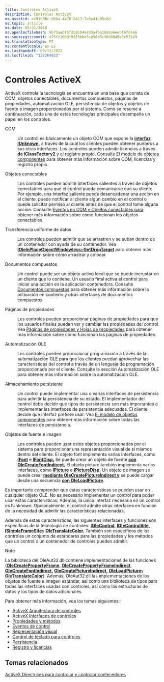 ```yaml
---
title: Controles ActiveX
description: Controles ActiveX
ms.assetid: e491b66c-d6ba-4476-8413-7a9e41c05e8d
ms.topic: article
ms.date: 05/31/2018
ms.openlocfilehash: 9b75aabfbf2b81b4a4d3a45a1868a6eebf6fd4e6
ms.sourcegitcommit: d75fc10b9f0825bbe5ce5045c90d4045e3c53243
ms.translationtype: MT
ms.contentlocale: es-ES
ms.lasthandoff: 09/13/2021
ms.locfileid: "127264623"
---
```

# <a name="activex-controls"></a>Controles ActiveX

ActiveX controla la tecnología se encuentra en una base que consta de COM, objetos conectables, documentos compuestos, páginas de propiedades, automatización OLE, persistencia de objetos y objetos de fuente e imagen proporcionados por el sistema. Como se resume a continuación, cada una de estas tecnologías principales desempeña un papel en los controles.

<dl> <dt>

<span id="COM"></span><span id="com"></span>COM
</dt> <dd>

Un control es básicamente un objeto COM que expone la [**interfaz IUnknown,**](/windows/desktop/api/Unknwn/nn-unknwn-iunknown) a través de la cual los clientes pueden obtener punteros a sus otras interfaces. Los controles pueden admitir licencias a través [**de IClassFactory2**](/windows/desktop/api/OCIdl/nn-ocidl-iclassfactory2) y el registro propio. Consulte [El modelo de objetos componentes](the-component-object-model.md) para obtener más información sobre COM, licencias y registro propio.

</dd> <dt>

<span id="Connectable_objects"></span><span id="connectable_objects"></span><span id="CONNECTABLE_OBJECTS"></span>Objetos conectables
</dt> <dd>

Los controles pueden admitir interfaces salientes a través de objetos conectables para que el control pueda comunicarse con su cliente. Por ejemplo, una interfaz saliente puede desencadenar una acción en el cliente, puede notificar al cliente algún cambio en el control o puede solicitar permiso al cliente antes de que el control tome alguna acción. Consulte [Eventos en COM y Objetos conectables para](events-in-com-and-connectable-objects.md) obtener más información sobre cómo funcionan los objetos conectables.

</dd> <dt>

<span id="Uniform_data_transfer"></span><span id="uniform_data_transfer"></span><span id="UNIFORM_DATA_TRANSFER"></span>Transferencia uniforme de datos
</dt> <dd>

Los controles pueden admitir que se arrastren y se suban dentro de un contenedor con ayuda de su contenedor. Vea [**IOleInPlaceObjectWindowless::GetDropTarget**](/windows/desktop/api/OCIdl/nf-ocidl-ioleinplaceobjectwindowless-getdroptarget) para obtener más información sobre cómo arrastrar y colocar.

</dd> <dt>

<span id="Compound_documents"></span><span id="compound_documents"></span><span id="COMPOUND_DOCUMENTS"></span>Documentos compuestos
</dt> <dd>

Un control puede ser un objeto activo local que se puede incrustar en un cliente que lo contiene. Un usuario final activa el control para iniciar una acción en la aplicación contenedora. Consulte [Documentos compuestos](compound-documents.md) para obtener más información sobre la activación en contexto y otras interfaces de documentos compuestos.

</dd> <dt>

<span id="Property_pages"></span><span id="property_pages"></span><span id="PROPERTY_PAGES"></span>Páginas de propiedades
</dt> <dd>

Los controles pueden proporcionar páginas de propiedades para que los usuarios finales puedan ver y cambiar las propiedades del control. Vea [Páginas de propiedades y Hojas de propiedades](property-pages-and-property-sheets.md) para obtener más información sobre cómo funcionan las páginas de propiedades.

</dd> <dt>

<span id="OLE_automation"></span><span id="ole_automation"></span><span id="OLE_AUTOMATION"></span>Automatización OLE
</dt> <dd>

Los controles pueden proporcionar programación a través de la automatización OLE para que los clientes puedan aprovechar las características del control a través de un lenguaje de programación proporcionado por el cliente. Consulte la sección Automatización OLE para obtener más información sobre la automatización OLE.

</dd> <dt>

<span id="Persistent_storage"></span><span id="persistent_storage"></span><span id="PERSISTENT_STORAGE"></span>Almacenamiento persistente
</dt> <dd>

Un control puede implementar una o varias interfaces de persistencia para admitir la persistencia de su estado. El implementador del control debe decidir qué tipos de persistencia son más importantes e implementar las interfaces de persistencia adecuadas. El cliente decide qué interfaz prefiere usar. Vea [El modelo de objetos componentes](the-component-object-model.md) para obtener más información sobre todas las interfaces de persistencia.

</dd> <dt>

<span id="Font_and_picture_objects"></span><span id="font_and_picture_objects"></span><span id="FONT_AND_PICTURE_OBJECTS"></span>Objetos de fuente e imagen
</dt> <dd>

Los controles pueden usar estos objetos proporcionados por el sistema para proporcionar una representación visual de sí mismos dentro del cliente. El objeto font implementa varias interfaces, como [**IFont**](/windows/desktop/api/OCIdl/nn-ocidl-ifont) e [**IFontDisp.**](/windows/win32/api/ocidl/nn-ocidl-ifontdisp) Se puede crear un objeto de fuente [**con OleCreateFontIndirect.**](/windows/desktop/api/OleCtl/nf-olectl-olecreatefontindirect) El objeto picture también implementa varias interfaces, como [**IPicture**](/windows/desktop/api/OCIdl/nn-ocidl-ipicture) e [**IPictureDisp.**](/windows/win32/api/ocidl/nn-ocidl-ipicturedisp) Un objeto de imagen se puede crear [**mediante OleCreatePictureIndirect y**](/windows/desktop/api/OleCtl/nf-olectl-olecreatepictureindirect) se puede cargar desde una secuencia [**con OleLoadPicture**](/windows/desktop/api/OleCtl/nf-olectl-oleloadpicture).

</dd> </dl>

Es importante comprender que estas características se pueden usar en cualquier objeto OLE. No es necesario implementar un control para poder usar estas características. Además, la única interfaz necesaria en un control es IUnknown. Opcionalmente, el control admite otras interfaces en función de la necesidad de admitir las características relacionadas.

Además de estas características, las siguientes interfaces y funciones son específicas de la tecnología de controles: [**IOleControl**](/windows/desktop/api/OCIdl/nn-ocidl-iolecontrol), [**IOleControlSite,**](/windows/desktop/api/OCIdl/nn-ocidl-iolecontrolsite) [**ISimpleFrameSite**](/windows/desktop/api/OCIdl/nn-ocidl-isimpleframesite)y [**OleTranslateColor.**](/windows/desktop/api/OleCtl/nf-olectl-oletranslatecolor) También son específicos de los controles un conjunto de estándares para las propiedades y los métodos que un control o un contenedor de controles pueden admitir.

> [!Note]  
> La biblioteca del OleAut32.dll contiene implementaciones de las funciones ([**OleCreatePropertyFrame**](/windows/desktop/api/OleCtl/nf-olectl-olecreatepropertyframe), [**OleCreatePropertyFrameIndirect**](/windows/desktop/api/OleCtl/nf-olectl-olecreatepropertyframeindirect), [**OleCreateFontIndirect,**](/windows/desktop/api/OleCtl/nf-olectl-olecreatefontindirect) [**OleCreatePictureIndirect,**](/windows/desktop/api/OleCtl/nf-olectl-olecreatepictureindirect) [**OleLoadPicture**](/windows/desktop/api/OleCtl/nf-olectl-oleloadpicture)y [**OleTranslateColor**](/windows/desktop/api/OleCtl/nf-olectl-oletranslatecolor)). Además, OleAut32.dll las implementaciones de los objetos de fuente e imagen estándar, así como una biblioteca de tipos para todas las interfaces usadas con controles, así como las estructuras de datos y los tipos de datos adicionales.

 

Para obtener más información, vea los temas siguientes:

-   [ActiveX Arquitectura de controles](activex-controls-architecture.md)
-   [ActiveX Interfaces de controles](activex-controls-interfaces.md)
-   [Propiedades y métodos](properties-and-methods.md)
-   [Eventos de control](control-events.md)
-   [Representación visual](visual-representation.md)
-   [Control de teclado para controles](keyboard-handling-for-controls.md)
-   [Persistencia](persistence.md)
-   [Registro y licencias](registration-and-licensing.md)

## <a name="related-topics"></a>Temas relacionados

<dl> <dt>

[ActiveX Directrices para controlar y controlar contenedores](activex-control-and-control-container-guidelines.md)
</dt> </dl>

 

 